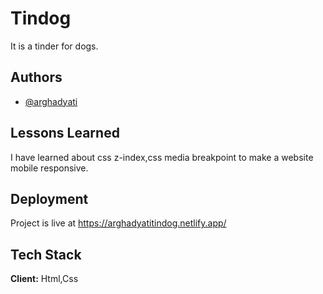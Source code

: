 
# Tindog

It is a tinder for dogs.


## Authors

- [@arghadyati](https://github.com/Arghadyati/Tinder-for-dog/commits?author=Arghadyati)


## Lessons Learned

I have learned about css z-index,css media breakpoint to make a website mobile responsive.


## Deployment
Project is live at https://arghadyatitindog.netlify.app/


## Tech Stack

**Client:** Html,Css


